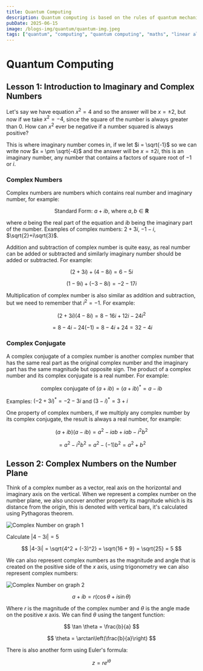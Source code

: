 ```yaml
---
title: Quantum Computing
description: Quantum computing is based on the rules of quantum mechanics, harnessing effects that exist at the level of atoms, electrons and photons.
pubDate: 2025-06-15
image: /blogs-img/quantum/quantum-img.jpeg
tags: ["quantum", "computing", "quantum computing", "maths", "linear algebra", "algebra", "numbers"]
---
```


# Quantum Computing

## Lesson 1: Introduction to Imaginary and Complex Numbers

Let's say we have equation $x^2 = 4$ and so the answer will be $x = \pm 2$, but now if we take $x^2 = -4$, since the square of the number is always greater than 0. How can $x^2$ ever be negative if a number squared is always positive?

This is where imaginary number comes in, if we let $i = \sqrt{-1}$ so we can write now $x = \pm \sqrt{-4}$ and the answer will be $x = \pm 2i$, this is an imaginary number, any number that contains a factors of square root of $-1$ or $i$.

### Complex Numbers

Complex numbers are numbers which contains real number and imaginary number, for example:

$$
\text{Standard Form: } a + ib \text{, where } a, b \in \mathbf{R}
$$

where $a$ being the real part of the equation and $ib$ being the imaginary part of the number. Examples of complex numbers: $2 + 3i$, $-1-i$, $\sqrt{2}+i\sqrt{3}$.

Addition and subtraction of complex number is quite easy, as real number can be added or subtracted and similarly imaginary number should be added or subtracted. For example:

$$
(2+3i) + (4-8i) = 6-5i
$$

$$
(1-9i)+(-3-8i) = -2 -17i
$$

Multiplication of complex number is also similar as addition and subtraction, but we need to remember that $i^2 = -1$. For example:

$$
(2+3i)(4-8i) = 8 - 16i + 12i - 24i^2
$$

$$
= 8 - 4i - 24(-1) = 8 - 4i + 24 = 32 - 4i
$$

### Complex Conjugate

A complex conjugate of a complex number is another complex number that has the same real part as the original complex number and the imaginary part has the same magnitude but opposite sign. The product of a complex number and its complex conjugate is a real number. For example:

$$
\text{complex conjugate of } (a+ib) = (a+ib)^* = a - ib
$$

Examples: $(-2+3i)^* = -2 -3i$ and $(3-i)^* = 3+i$

One property of complex numbers, if we multiply any complex number by its complex conjugate, the result is always a real number, for example:

$$
(a+ib)(a-ib) = a^2-iab+iab-i^2b^2
$$

$$
= a^2-i^2b^2 = a^2-(-1)b^2 = a^2+b^2
$$

## Lesson 2: Complex Numbers on the Number Plane

Think of a complex number as a vector, real axis on the horizontal and imaginary axis on the vertical. When we represent a complex number on the number plane, we also uncover another property its magnitude which is its distance from the origin, this is denoted with vertical bars, it's calculated using Pythagoras theorem.

![Complex Number on graph 1](/blogs-img/quantum/math-equation1.png)

Calculate $|4-3i| = 5$

$$
|4-3i| = \sqrt{4^2 + (-3)^2} = \sqrt{16 + 9} = \sqrt{25} = 5
$$

We can also represent complex numbers as the magnitude and angle that is created on the positive side of the $x$ axis, using trigonometry we can also represent complex numbers:

![Complex Number on graph 2](/blogs-img/quantum/math-equation2.png)

$$
a + ib = r(\cos \theta + i \sin \theta)
$$

Where $r$ is the magnitude of the complex number and $\theta$ is the angle made on the positive $x$ axis. We can find $\theta$ using the tangent function:

$$
\tan \theta = \frac{b}{a}
$$

$$
\theta = \arctan\left(\frac{b}{a}\right)
$$

There is also another form using Euler's formula:

$$
z = re^{i\theta}
$$
